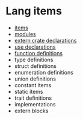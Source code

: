 # Lang items

- [items](items.md)
- [modules](module.md)
- [extern crate declarations](extern-crate.md)
- [use declarations](use-declaration)
- [function definitions](../functions/function-definition)
- type definitions
- struct definitions
- enumeration definitions
- union definitions
- constant items
- static items
- trait definitions
- implementations
- extern blocks
